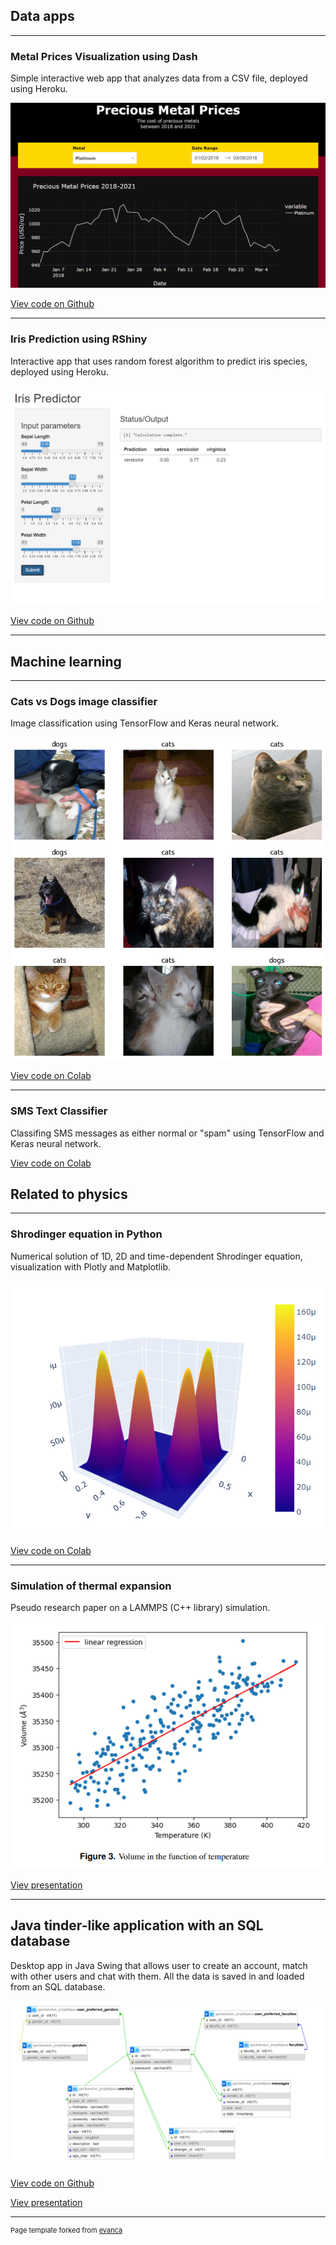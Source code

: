 ## Data apps

---

### Metal Prices Visualization using Dash
Simple interactive web app that analyzes data from a CSV file, deployed using Heroku.

<img src="images/metals-dash.png?raw=true"/>

[Viev code on Github](https://github.com/kamil5555579/metals-dash)

---

### Iris Prediction using RShiny
Interactive app that uses random forest algorithm to predict iris species, deployed using Heroku.

<img src="images/iris-predictor.png?raw=true"/>

[Viev code on Github](https://github.com/kamil5555579/iris-r-heroku)


---

## Machine learning

---

### Cats vs Dogs image classifier
Image classification using TensorFlow and Keras neural network.

<img src="images/cats_dogs.png?raw=true"/>

[Viev code on Colab](https://colab.research.google.com/drive/1k4SbBf730U5MGPLWQzER2CgH7Lz0HBSC?usp=sharing)

---

### SMS Text Classifier
Classifing SMS messages as either normal or "spam" using TensorFlow and Keras neural network.

[Viev code on Colab](https://colab.research.google.com/drive/1ZeHPTX3lX_EVoo4lNJzZXbQy_1lcJMK7?usp=sharing)

## Related to physics

---

### Shrodinger equation in Python
Numerical solution of 1D, 2D and time-dependent Shrodinger equation, visualization with Plotly and Matplotlib.

<img src="images/sh_equ.png?raw=true"/>

[Viev code on Colab](https://colab.research.google.com/drive/1NwEgUGVBOi2QKI1BD8E-zYihBROB8j5k?usp=sharing)

---

### Simulation of thermal expansion
Pseudo research paper on a LAMMPS (C++ library) simulation.

<img src="images/thermal.png?raw=true"/>

[Viev presentation](/pdf/thermal_expansion.pdf)

---

## Java tinder-like application with an SQL database
Desktop app in Java Swing that allows user to create an account, match with other users and chat with them. All the data is saved in and loaded from an SQL database.

<img src="images/database.png?raw=true"/>

[Viev code on Github](https://github.com/kamil5555579/tinder-java)

[Viev presentation](/pdf/thermal_expansion.pdf)

---
<p style="font-size:11px">Page template forked from <a href="https://github.com/evanca/quick-portfolio">evanca</a></p>
<!-- Remove above link if you don't want to attibute -->
